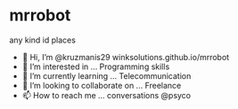 # mrrobot
any kind id places

- 👋 Hi, I’m @kruzmanis29 winksolutions.github.io/mrrobot
- 👀 I’m interested in ... Programming skills
- 🌱 I’m currently learning ... Telecommunication
- 💞️ I’m looking to collaborate on ... Freelance
- 📫 How to reach me ... conversations @psyco

<!---
kruzmanis29/kruzmanis29 is a ✨ special ✨ repository because its `README.md` (this file) appears on your GitHub profile.
You can click the Preview link to take a look at your changes.
--->

